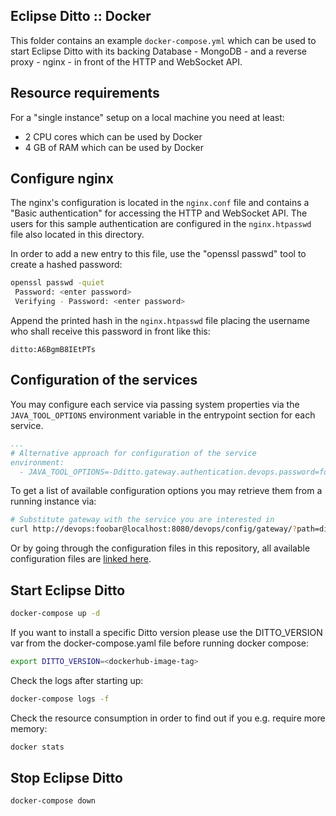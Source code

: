## Eclipse Ditto :: Docker

This folder contains an example `docker-compose.yml` which can be used to start Eclipse Ditto 
with its backing Database - MongoDB - and a reverse proxy - nginx - in front of the HTTP and WebSocket API.


## Resource requirements

For a "single instance" setup on a local machine you need at least:
* 2 CPU cores which can be used by Docker
* 4 GB of RAM which can be used by Docker

## Configure nginx

The nginx's configuration is located in the `nginx.conf` file and contains a "Basic authentication" 
for accessing the HTTP and WebSocket API. The users for this sample authentication are configured 
in the `nginx.htpasswd` file also located in this directory.

In order to add a new entry to this file, use the "openssl passwd" tool to create a hashed password:
```bash
openssl passwd -quiet
 Password: <enter password>
 Verifying - Password: <enter password>
```

Append the printed hash in the `nginx.htpasswd` file placing the username who shall receive this 
password in front like this:
```
ditto:A6BgmB8IEtPTs
```

## Configuration of the services

You may configure each service via passing system properties via the `JAVA_TOOL_OPTIONS` environment variable in the 
entrypoint section for each service.

```yml
...
# Alternative approach for configuration of the service
environment:
  - JAVA_TOOL_OPTIONS=-Dditto.gateway.authentication.devops.password=foobar
```

To get a list of available configuration options you may retrieve them from a running instance via:

```bash
# Substitute gateway with the service you are interested in
curl http://devops:foobar@localhost:8080/devops/config/gateway/?path=ditto
```

Or by going through the configuration files in this repository, all available configuration files are 
[linked here](https://www.eclipse.dev/ditto/installation-operating.html#ditto-configuration).

## Start Eclipse Ditto

```bash
docker-compose up -d
```
If you want to install a specific Ditto version please use the DITTO_VERSION var from the docker-compose.yaml file before running docker compose:
```bash
export DITTO_VERSION=<dockerhub-image-tag>
```
Check the logs after starting up:
```bash
docker-compose logs -f
```

Check the resource consumption in order to find out if you e.g. require more memory:
```bash
docker stats
```

## Stop Eclipse Ditto

```bash
docker-compose down
```
